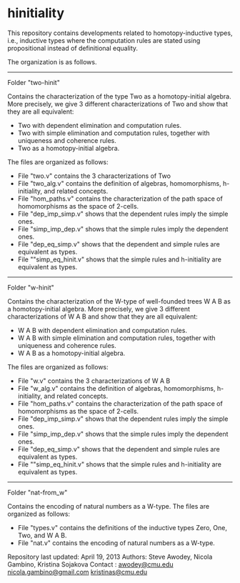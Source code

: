 hinitiality
===========

This repository contains developments related to homotopy-inductive types, i.e.,
inductive types where the computation rules are stated using propositional instead
of definitional equality.

The organization is as follows.

------------------------------------------------------------------------------

Folder "two-hinit"

Contains the characterization of the type Two as a homotopy-initial
algebra. More precisely, we give 3 different characterizations of Two and show that
they are all equivalent:

   - Two with dependent elimination and computation rules.
   - Two with simple elimination and computation rules,
     together with uniqueness and coherence rules.
   - Two as a homotopy-initial algebra.

The files are organized as follows:

   - File "two.v" contains the 3 characterizations of Two
   - File "two_alg.v" contains the definition of algebras, homomorphisms,
     h-initiality, and related concepts.
   - File "hom_paths.v" contains the characterization of the path space
     of homomorphisms as the space of 2-cells.
   - File "dep_imp_simp.v" shows that the dependent rules imply the simple ones.
   - File "simp_imp_dep.v" shows that the simple rules imply the dependent ones.
   - File "dep_eq_simp.v" shows that the dependent and simple rules are equivalent
     as types.
   - File ""simp_eq_hinit.v" shows that the simple rules and h-initiality are
     equivalent as types.

------------------------------------------------------------------------------

Folder "w-hinit"

Contains the characterization of the W-type of well-founded trees W A B as a
homotopy-initial algebra. More precisely, we give 3 different characterizations
of W A B and show that they are all equivalent:

   - W A B with dependent elimination and computation rules.
   - W A B with simple elimination and computation rules,
     together with uniqueness and coherence rules.
   - W A B as a homotopy-initial algebra.

The files are organized as follows:

   - File "w.v" contains the 3 characterizations of W A B
   - File "w_alg.v" contains the definition of algebras, homomorphisms,
     h-initiality, and related concepts.
   - File "hom_paths.v" contains the characterization of the path space
     of homomorphisms as the space of 2-cells.
   - File "dep_imp_simp.v" shows that the dependent rules imply the simple ones.
   - File "simp_imp_dep.v" shows that the simple rules imply the dependent ones.
   - File "dep_eq_simp.v" shows that the dependent and simple rules are equivalent
     as types.
   - File ""simp_eq_hinit.v" shows that the simple rules and h-initiality are
     equivalent as types.

------------------------------------------------------------------------------

Folder "nat-from_w"

Contains the encoding of natural numbers as a W-type.
The files are organized as follows:

   - File "types.v" contains the definitions of the inductive types Zero, One,
     Two, and W A B.
   - File "nat.v" contains the encoding of natural numbers as a W-type.





Repository last updated: April 19, 2013
Authors: Steve Awodey, Nicola Gambino, Kristina Sojakova
Contact : awodey@cmu.edu
          nicola.gambino@gmail.com
          kristinas@cmu.edu

